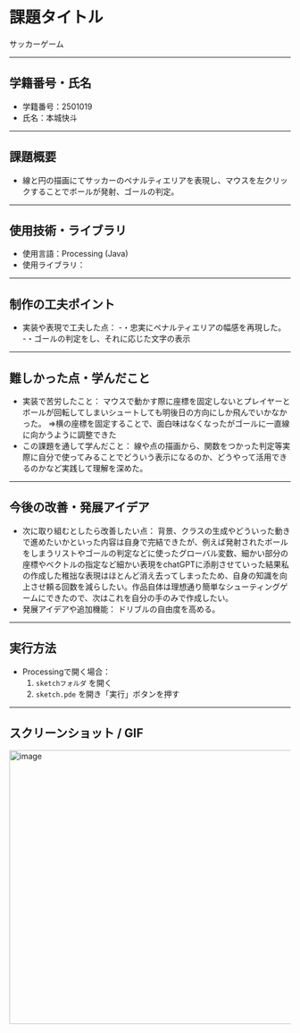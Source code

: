 # 課題タイトル
サッカーゲーム

---

## 学籍番号・氏名
- 学籍番号：2501019
- 氏名：本城快斗

---

## 課題概要
- 線と円の描画にてサッカーのペナルティエリアを表現し、マウスを左クリックすることでボールが発射、ゴールの判定。

---

## 使用技術・ライブラリ
- 使用言語：Processing (Java)
- 使用ライブラリ：
  

---

## 制作の工夫ポイント
- 実装や表現で工夫した点：
  -・忠実にペナルティエリアの幅感を再現した。
  -・ゴールの判定をし、それに応じた文字の表示

---

## 難しかった点・学んだこと
- 実装で苦労したこと：
  マウスで動かす際に座標を固定しないとプレイヤーとボールが回転してしまいシュートしても明後日の方向にしか飛んでいかなかった。
⇒横の座標を固定することで、面白味はなくなったがゴールに一直線に向かうように調整できた
- この課題を通して学んだこと：
  線や点の描画から、関数をつかった判定等実際に自分で使ってみることでどういう表示になるのか、どうやって活用できるのかなど実践して理解を深めた。

---

## 今後の改善・発展アイデア
- 次に取り組むとしたら改善したい点：
背景、クラスの生成やどういった動きで進めたいかといった内容は自身で完結できたが、例えば発射されたボールをしまうリストやゴールの判定などに使ったグローバル変数、細かい部分の座標やベクトルの指定など細かい表現をchatGPTに添削させていった結果私の作成した稚拙な表現はほとんど消え去ってしまったため、自身の知識を向上させ頼る回数を減らしたい。作品自体は理想通り簡単なシューティングゲームにできたので、次はこれを自分の手のみで作成したい。
- 発展アイデアや追加機能：
  ドリブルの自由度を高める。

---

## 実行方法
- Processingで開く場合：
  1. `sketchフォルダ` を開く
  2. `sketch.pde` を開き「実行」ボタンを押す

---

## スクリーンショット / GIF
<img width="801" height="490" alt="image" src="https://github.com/user-attachments/assets/e8adc024-d3f8-4b42-9df8-57403737fd91" />

